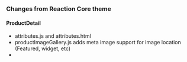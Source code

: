 ### Changes from Reaction Core theme

#### ProductDetail
* attributes.js and attributes.html
* productImageGallery.js adds meta image support for image location (Featured, widget, etc)
* 
